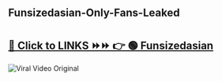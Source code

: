 
 ## Funsizedasian-Only-Fans-Leaked

# <h2><a href="https://clipsfans.com/Funsizedasian&ref=git">🔗 Click to LINKS ⏩⏩ 👉 🟢 Funsizedasian </a></h2>

<a href="https://clipsfans.com/Funsizedasian&ref=git" rel="nofollow" data-target="animated-image.originalLink"><img src="https://i.ibb.co.com/xMMVF88/686577567.gif" alt="Viral Video Original" style="max-width: 100%; display: inline-block;" data-target="animated-image.originalImage"></a>
